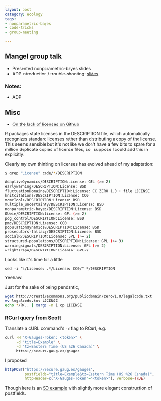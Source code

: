 ```yaml
---
layout: post
category: ecology
tags: 
- nonparametric-bayes
- code-tricks
- group-meeting

---
```





## Mangel group talk

* Presented nonparametric-bayes slides
* ADP introduction / trouble-shooting: [slides]()

### Notes: 

* ADP 

## Misc



* [On the lack of licenses on Github](http://osswatch.jiscinvolve.org/wp/2013/05/21/unlicensed-code-movement-or-madness/)

R packages state licenses in the DESCRIPTION file, which automatically
recognizes standard licenses rather than distributing a copy of the
license.  This seems sensible but it's not like we don't have a few bits
to spare for a million duplicate copies of license files, so I suppose
I could add this in explicitly.

Clearly my own thinking on licenses has evolved ahead of my adaptation: 


```bash
$ grep "License" code/*/DESCRIPTION

AdaptiveDynamics/DESCRIPTION:License: GPL (>= 2)
earlywarning/DESCRIPTION:License: BSD
fluctuationDomains/DESCRIPTION:License: CC ZERO 1.0 + file LICENSE
knitcitations/DESCRIPTION:License: CC0
mcmcTools/DESCRIPTION:License: BSD
multiple_uncertainty/DESCRIPTION:License: BSD
nonparametric-bayes/DESCRIPTION:License: BSD
OUwie/DESCRIPTION:License: GPL (>= 2)
pdg_control/DESCRIPTION:License: BSD
pmc/DESCRIPTION:License: CC0
populationdynamics/DESCRIPTION:License: BSD
prosecutors-fallacy/DESCRIPTION:License: BSD
socialR/DESCRIPTION:License: GPL (>= 2)
structured-populations/DESCRIPTION:License: GPL (>= 3)
warningsignals/DESCRIPTION:License: GPL (>= 2)
wrightscape/DESCRIPTION:License: GPL-2
```


Looks like it's time for a little

```
sed -i "s/License: .*/License: CC0/" */DESCRIPTION
```

Yeehaw!

Just for the sake of being pendantic,

```bash
wget http://creativecommons.org/publicdomain/zero/1.0/legalcode.txt
mv legalcode.txt LICENSE
echo */R/.. | xargs -n 1 cp LICENSE 
```


### RCurl query from Scott

Translate a cURL command's `-d` flag to RCurl, e.g.

```bash
curl -H "X-Gauges-Token: <token>" \
     -d "title=Example" \
     -d "tz=Eastern Time (US %26 Canada)" \
     https://secure.gaug.es/gauges
```

I proposed
```r
httpPOST("https://secure.gaug.es/gauges", 
         postfields="title=Example&tz=Eastern Time (US %26 Canada)", 
         httpHeader=c("X-Gauges-Token"="<token>"), verbose=TRUE)
```

Though here is an [SO example](http://stackoverflow.com/questions/12302941/) with slightly more elegant construction of postfields.  

